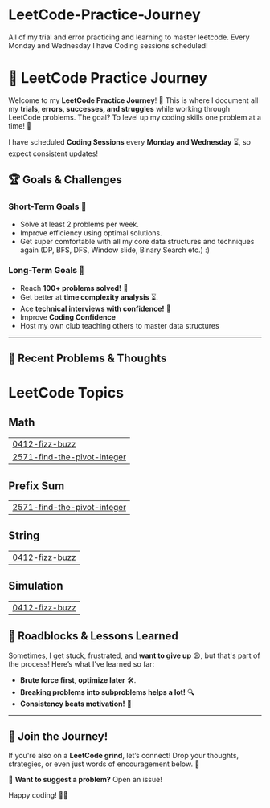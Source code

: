 # LeetCode-Practice-Journey
All of my trial and error practicing and learning to master leetcode. Every Monday and Wednesday I have Coding sessions scheduled!


# 🚀 LeetCode Practice Journey

Welcome to my **LeetCode Practice Journey**! 🎯 This is where I document all my **trials, errors, successes, and struggles** while working through LeetCode problems. The goal? To level up my coding skills one problem at a time! 💪  

I have scheduled **Coding Sessions** every **Monday and Wednesday** ⏳, so expect consistent updates!  


## 🏆 Goals & Challenges  

### Short-Term Goals 🎯  
- Solve at least 2 problems per week.  
- Improve efficiency using optimal solutions.  
- Get super comfortable with all my core data structures and techniques again (DP, BFS, DFS, Window slide, Binary Search etc.) :)

### Long-Term Goals 🚀  
- Reach **100+ problems solved!** 🎉  
- Get better at **time complexity analysis** ⏳.  
- Ace **technical interviews with confidence!** 🏅 
- Improve **Coding Confidence** 
- Host my own club teaching others to master data structures

---

## 📖 Recent Problems & Thoughts  

<!---LeetCode Topics Start-->
# LeetCode Topics
## Math
|  |
| ------- |
| [0412-fizz-buzz](https://github.com/NewtlyCroco/LeetCode-Practice-Journey/tree/master/0412-fizz-buzz) |
| [2571-find-the-pivot-integer](https://github.com/NewtlyCroco/LeetCode-Practice-Journey/tree/master/2571-find-the-pivot-integer) |
## Prefix Sum
|  |
| ------- |
| [2571-find-the-pivot-integer](https://github.com/NewtlyCroco/LeetCode-Practice-Journey/tree/master/2571-find-the-pivot-integer) |
## String
|  |
| ------- |
| [0412-fizz-buzz](https://github.com/NewtlyCroco/LeetCode-Practice-Journey/tree/master/0412-fizz-buzz) |
## Simulation
|  |
| ------- |
| [0412-fizz-buzz](https://github.com/NewtlyCroco/LeetCode-Practice-Journey/tree/master/0412-fizz-buzz) |
<!---LeetCode Topics End-->


## 🚧 Roadblocks & Lessons Learned  

Sometimes, I get stuck, frustrated, and **want to give up** 😩, but that's part of the process! Here’s what I’ve learned so far:  

- **Brute force first, optimize later** 🛠️.  
- **Breaking problems into subproblems helps a lot!** 🔍  
- **Consistency beats motivation!** 📆  

---

## 💬 Join the Journey!  

If you're also on a **LeetCode grind**, let’s connect! Drop your thoughts, strategies, or even just words of encouragement below. 🚀  

📩 **Want to suggest a problem?** Open an issue!  

Happy coding! 🚀🔥  


